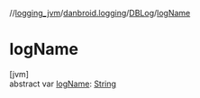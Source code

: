 //[logging_jvm](../../../index.md)/[danbroid.logging](../index.md)/[DBLog](index.md)/[logName](log-name.md)

# logName

[jvm]\
abstract var [logName](log-name.md): [String](https://kotlinlang.org/api/latest/jvm/stdlib/kotlin/-string/index.html)

